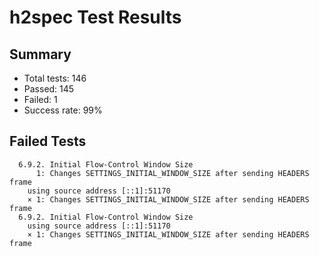 # h2spec Test Results

## Summary

- Total tests: 146
- Passed: 145
- Failed: 1
- Success rate: 99%

## Failed Tests

      6.9.2. Initial Flow-Control Window Size
          1: Changes SETTINGS_INITIAL_WINDOW_SIZE after sending HEADERS frame        using source address [::1]:51170
        × 1: Changes SETTINGS_INITIAL_WINDOW_SIZE after sending HEADERS frame
      6.9.2. Initial Flow-Control Window Size
        using source address [::1]:51170
        × 1: Changes SETTINGS_INITIAL_WINDOW_SIZE after sending HEADERS frame
